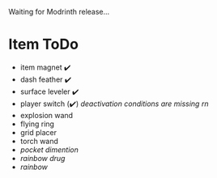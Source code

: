 Waiting for Modrinth release...


# Item ToDo

- item magnet ✔️
- dash feather ✔️
- surface leveler ✔️
- player switch (✔️) _deactivation conditions are missing rn_
- explosion wand
- flying ring
- grid placer
- torch wand
- _pocket dimention_
- _rainbow drug_
- _rainbow_
